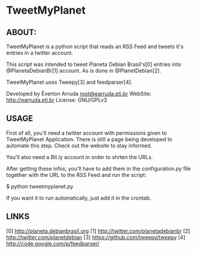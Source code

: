 TweetMyPlanet
===================

ABOUT:
-------------------
TweetMyPlanet is a python script that reads an RSS Feed and tweets
it's entries in a twitter account.

This script was intended to tweet Planeta Debian Brasil's[0] entries
into @PlanetaDebianBr[1] account. As is done in @PlanetDebian[2].

TweetMyPlanet uses Tweepy[3] and feedparser[4].

Developed by Éverton Arruda <root@earruda.eti.br>
WebSite: http://earruda.eti.br
License: GNU/GPLv3

USAGE
-------------------
First of all, you'll need a twitter account with permissions given
to TweetMyPlanet Application. There is still a page being developed
to automate this step. Check out the website to stay informed.

You'll also need a Bit.ly account in order to shrten the URLs.

After getting these infos, you'll have to add them in the configuration.py
file together with the URL to the RSS Feed and run the script:

$ python tweetmyplanet.py

If you want it to run automatically, just add it in the crontab.

LINKS
-------------------
[0] http://planeta.debianbrasil.org
[1] http://twitter.com/planetadebianbr
[2] http://twitter.com/planetdebian
[3] https://github.com/tweepy/tweepy
[4] http://code.google.com/p/feedparser/

